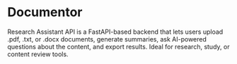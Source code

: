 # Documentor
Research Assistant API is a FastAPI-based backend that lets users upload .pdf, .txt, or .docx documents, generate summaries, ask AI-powered questions about the content, and export results. Ideal for research, study, or content review tools.
